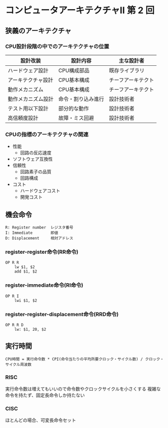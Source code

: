 # コンピュータアーキテクチャII 第 2 回

## 狭義のアーキテクチャ
### CPU設計段階の中でのアーキテクチャの位置
|設計改装|設計内容|主な設計者|
|---|---|---|
|ハードウェア設計|CPU構成部品|既存ライブラリ|
|アーキテクチャ設計|CPU基本構成|チーフアーキテクト|
|動作メカニズム|CPU基本構成|チーフアーキテクト|
|動作メカニズム設計|命令・割り込み進行|設計技術者|
|テスト用以下設計|部分的な動作|設計技術者|
|高信頼度設計|故障・ミス回避|設計技術者|

### CPUの指標のアーキテクチャの関連
- 性能
	- 回路の反応速度
- ソフトウェア互換性
- 信頼性
	- 回路素子の品質
	- 回路構成
- コスト
	- ハードウェアコスト
	- 開発コスト

## 機会命令
```
R: Register number	レジスタ番号
I: Immediate 		即値
D: Displacement 	相対アドレス
```
### register-register命令(RR命令)
```
OP R R
	lw $1, $2
	add $1, $2
```

### register-immediate命令(RI命令)
```
OP R I
	lwi $1, $2
```

### register-register-displacement命令(RRD命令)
```
OP R R D
	lw: $1, 20, $2
```

## 実行時間
```
CPU時間 = 実行命令数 * CPI(命令当たりの平均所要クロック・サイクル数) / クロック・サイクル周波数
```

### RISC
実行命令数は増えてもいいので命令数やクロックサイクルを小さくする
複雑な命令を持たず、固定長命令しか持たない

### CISC
ほとんどの場合、可変長命令セット